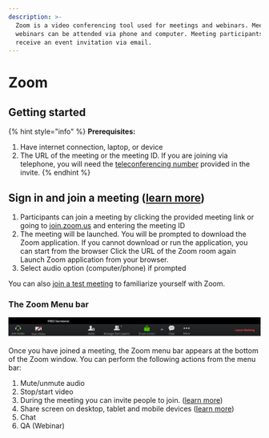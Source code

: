```yaml
---
description: >-
  Zoom is a video conferencing tool used for meetings and webinars. Meetings and
  webinars can be attended via phone and computer. Meeting participants will
  receive an event invitation via email.
---
```


# Zoom

## Getting started

{% hint style="info" %}
**Prerequisites:**

1. Have internet connection, laptop, or device
2. The URL of the meeting or the meeting ID. If you are joining via telephone, you will need the [teleconferencing number](http://zoom.us/zoomconference) provided in the invite.
{% endhint %}

## Sign in and join a meeting \([learn more](https://support.zoom.us/hc/en-us/articles/201362193-How-Do-I-Join-A-Meeting-)\) 

1. Participants can join a meeting by clicking the provided meeting link or going to [join.zoom.us](https://zoom.us/join) and entering the meeting ID
2. The meeting will be launched. You will be prompted to download the Zoom application. If you cannot download or run the application, you can start from the browser Click the URL of the Zoom room again Launch Zoom application from your browser.
3. Select audio option \(computer/phone\) if prompted

 You can also [join a test meeting](https://zoom.us/test) to familiarize yourself with Zoom.

### The Zoom Menu bar

![](../.gitbook/assets/image%20%281%29.png)

Once you have joined a meeting, the Zoom menu bar appears at the bottom of the Zoom window. You can perform the following actions from the menu bar:

1. Mute/unmute audio
2. Stop/start video
3. During the meeting you can invite people to join. \([learn more](https://support.zoom.us/hc/en-us/articles/201362183-How-do-I-invite-others-to-join-)\)
4. Share screen on desktop, tablet and mobile devices \([learn more](https://support.zoom.us/hc/en-us/articles/201362153-Screen-Sharing-and-Annotations)\)
5. Chat
6. QA \(Webinar\)





















